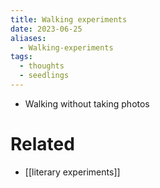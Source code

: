 ```yaml
---
title: Walking experiments
date: 2023-06-25
aliases:
  - Walking-experiments
tags:
  - thoughts
  - seedlings
---
```

- Walking without taking photos

# Related

- [[literary experiments]]